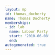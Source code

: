 ```yaml
---
layout: mp
id: thomas_docherty
name: Thomas Docherty
memberships:
- id: lab
  name: Labour Party
  start: '2010-06-08'
  end: 
autogenerated: true
---
```

